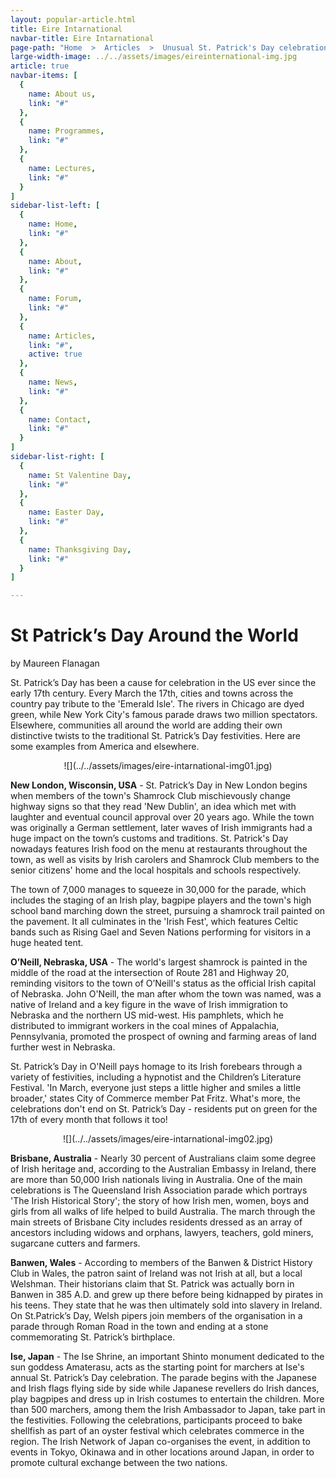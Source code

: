 ```yaml
---
layout: popular-article.html
title: Eire Intarnational
navbar-title: Eire Intarnational
page-path: "Home  >  Articles  >  Unusual St. Patrick's Day celebrations"
large-width-image: ../../assets/images/eireinternational-img.jpg
article: true
navbar-items: [
  {
    name: About us,
    link: "#"
  },
  {
    name: Programmes,
    link: "#"
  },
  {
    name: Lectures,
    link: "#"
  }
]
sidebar-list-left: [
  {
    name: Home,
    link: "#"
  },
  {
    name: About,
    link: "#"
  },
  {
    name: Forum,
    link: "#"
  },
  {
    name: Articles,
    link: "#",
    active: true
  },
  {
    name: News,
    link: "#"
  },
  {
    name: Contact,
    link: "#"
  }
]
sidebar-list-right: [
  {
    name: St Valentine Day,
    link: "#"
  },
  {
    name: Easter Day,
    link: "#"
  },
  {
    name: Thanksgiving Day,
    link: "#"
  }
]

---
```


# St Patrick’s Day Around the World

by Maureen Flanagan

St. Patrick’s Day has been a cause for celebration in the US ever since the early 17th century. Every March the 17th, cities and towns across the country pay tribute to the 'Emerald Isle'. The rivers in Chicago are dyed green, while New York City's famous parade draws two million spectators. Elsewhere, communities all around the world are adding their own distinctive twists to the traditional St. Patrick’s Day festivities. Here are some examples from America and elsewhere.

<center>![](../../assets/images/eire-intarnational-img01.jpg)</center>

**New London, Wisconsin, USA** - St. Patrick’s Day in New London begins when members of the town's Shamrock Club mischievously change highway signs so that they read 'New Dublin', an idea which met with laughter and eventual council approval over 20 years ago. While the town was originally a German settlement, later waves of Irish immigrants had a huge impact on the town’s customs and traditions. St. Patrick's Day nowadays features Irish food on the menu at restaurants throughout the town, as well as visits by Irish carolers and Shamrock Club members to the senior citizens' home and the local hospitals and schools respectively.

The town of 7,000 manages to squeeze in 30,000 for the parade, which includes the staging of an Irish play, bagpipe players and the town's high school band marching down the street, pursuing a shamrock trail painted on the pavement. It all culminates in the 'Irish Fest', which features Celtic bands such as Rising Gael and Seven Nations performing for visitors in a huge heated tent.

**O’Neill, Nebraska, USA** - The world's largest shamrock is painted in the middle of the road at the intersection of Route 281 and Highway 20, reminding visitors to the town of O’Neill's status as the official Irish capital of Nebraska. John O'Neill, the man after whom the town was named, was a native of Ireland and a key figure in the wave of Irish immigration to Nebraska and the northern US mid-west. His pamphlets, which he distributed to immigrant workers in the coal mines of Appalachia, Pennsylvania, promoted the prospect of owning and farming areas of land further west in Nebraska.

St. Patrick’s Day in O'Neill pays homage to its Irish forebears through a variety of festivities, including a hypnotist and the Children’s Literature Festival. 'In March, everyone just steps a little higher and smiles a little broader,' states City of Commerce member Pat Fritz. What's more, the celebrations don't end on St. Patrick’s Day - residents put on green for the 17th of every month that follows it too!

<center>![](../../assets/images/eire-intarnational-img02.jpg)</center>

**Brisbane, Australia** - Nearly 30 percent of Australians claim some degree of Irish heritage and, according to the Australian Embassy in Ireland, there are more than 50,000 Irish nationals living in Australia. One of the main celebrations is The Queensland Irish Association parade which portrays 'The Irish Historical Story'; the story of how Irish men, women, boys and girls from all walks of life helped to build Australia. The march through the main streets of Brisbane City includes residents dressed as an array of ancestors including widows and orphans, lawyers, teachers, gold miners, sugarcane cutters and farmers.

**Banwen, Wales** - According to members of the Banwen & District History Club in Wales, the patron saint of Ireland was not Irish at all, but a local Welshman. Their historians claim that St. Patrick was actually born in Banwen in 385 A.D. and grew up there before being kidnapped by pirates in his teens. They state that he was then ultimately sold into slavery in Ireland. On St.Patrick’s Day, Welsh pipers join members of the organisation in a parade through Roman Road in the town and ending at a stone commemorating St. Patrick’s birthplace.

**Ise, Japan** - The Ise Shrine, an important Shinto monument dedicated to the sun goddess Amaterasu, acts as the starting point for marchers at Ise's annual St. Patrick’s Day celebration. The parade begins with the Japanese and Irish flags flying side by side while Japanese revellers do Irish dances, play bagpipes and dress up in Irish costumes to entertain the children. More than 500 marchers, among them the Irish Ambassador to Japan, take part in the festivities. Following the celebrations, participants proceed to bake shellfish as part of an oyster festival which celebrates commerce in the region. The Irish Network of Japan co-organises the event, in addition to events in Tokyo, Okinawa and in other locations around Japan, in order to promote cultural exchange between the two nations.
